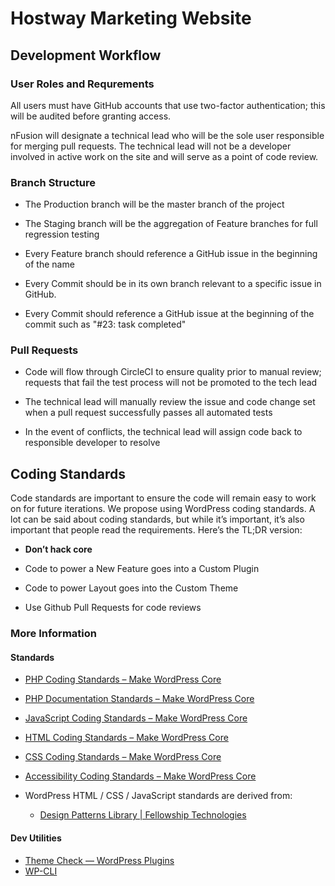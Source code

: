 # Hostway Marketing Website
## Development Workflow

### User Roles and Requrements

All users must have GitHub accounts that use two-factor authentication; this will be audited before granting access.

nFusion will designate a technical lead who will be the sole user responsible for merging pull requests. The technical lead will not be a developer involved in active work on the site and will serve as a point of code review.

### Branch Structure

* The Production branch will be the master branch of the project

* The Staging branch will be the aggregation of Feature branches for full regression testing

* Every Feature branch should reference a GitHub issue in the beginning of the name 

* Every Commit should be in its own branch relevant to a specific issue in GitHub. 

* Every Commit should reference a GitHub issue at the beginning of the commit such as "#23: task completed"

### Pull Requests

* Code will flow through CircleCI to ensure quality prior to manual review; requests that fail the test process will not be promoted to the tech lead

* The technical lead will manually review the issue and code change set when a pull request successfully passes all automated tests

* In the event of conflicts, the technical lead will assign code back to responsible developer to resolve

## Coding Standards

Code standards are important to ensure the code will remain easy to work on for future iterations.  We propose using WordPress coding standards.  A lot can be said about coding standards, but while it’s important, it’s also important that people read the requirements.  Here’s the TL;DR version:

* **Don’t hack core**

* Code to power a New Feature goes into a Custom Plugin

* Code to power Layout goes into the Custom Theme

* Use Github Pull Requests for code reviews

### More Information
#### Standards
* [PHP Coding Standards – Make WordPress Core](https://make.wordpress.org/core/handbook/best-practices/coding-standards/php/)
* [PHP Documentation Standards – Make WordPress Core](https://make.wordpress.org/core/handbook/best-practices/inline-documentation-standards/php/)

* [JavaScript Coding Standards – Make WordPress Core](https://make.wordpress.org/core/handbook/best-practices/coding-standards/javascript/) 

* [HTML Coding Standards – Make WordPress Core](https://make.wordpress.org/core/handbook/best-practices/coding-standards/html/)

* [CSS Coding Standards – Make WordPress Core](https://make.wordpress.org/core/handbook/best-practices/coding-standards/css/) 

* [Accessibility Coding Standards – Make WordPress Core](https://make.wordpress.org/core/handbook/best-practices/coding-standards/accessibility-coding-standards/) 

* WordPress HTML / CSS / JavaScript standards are derived from:

    * [Design Patterns Library | Fellowship Technologies](http://developer.fellowshipone.com/patterns/code.php)

#### Dev Utilities
* [Theme Check — WordPress Plugins](https://wordpress.org/plugins/theme-check/)
* [WP-CLI](http://wp-cli.org/)

